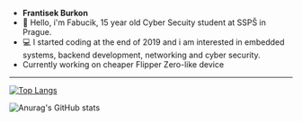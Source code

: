 - **Frantisek Burkon**
- 👋 Hello, i'm Fabucik, 15 year old Cyber Secuity student at SSPŠ in Prague.
- 💻 I started coding at the end of 2019 and i am interested in embedded systems, backend development, networking and cyber security.
- Currently working on cheaper Flipper Zero-like device

---

[![Top Langs](https://github-readme-stats.vercel.app/api/top-langs/?username=Fabucik&theme=onedark)](https://github.com/anuraghazra/github-readme-stats)

![Anurag's GitHub stats](https://github-readme-stats.vercel.app/api?username=Fabucik&theme=onedark&show_icons=true)
